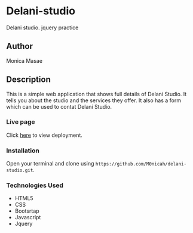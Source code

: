 # Delani-studio
Delani studio. jquery practice
## Author
Monica Masae
## Description
This is a simple web application that shows full details of Delani Studio. It tells you about the studio and the services they offer. It also has a form which can be used to contat Delani Studio.
### Live page
Click [here](https://m0nicah.github.io/delani-studio/) to view deployment.
### Installation
Open your terminal and clone using `https://github.com/M0nicah/delani-studio.git`.
### Technologies Used
- HTML5
- CSS
- Bootsrtap
- Javascript
- Jquery
